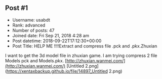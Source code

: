 ## Post #1
- Username: usabdt
- Rank: advanced
- Number of posts: 47
- Joined date: Fri Sep 21, 2018 4:28 am
- Post datetime: 2018-09-22T17:12:30+00:00
- Post Title: HELP ME !!!!Extract and compress file .pck and .pkx.Zhuxian

I want to get the 3d model file in zhuxian game. I am trying compress 2 file Models pck and Models.pkx.
[http://zhuxian.wanmei.com/](http://zhuxian.wanmei.com/)
[Untitled 2.png](https://xentaxbackup.github.io/file/14897_Untitled 2.png)
